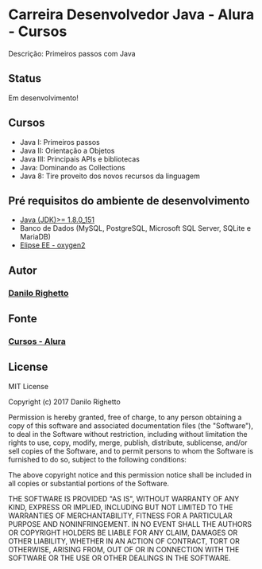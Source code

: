 # Carreira Desenvolvedor Java - Alura - Cursos

Descrição: Primeiros passos com Java

Status
----
Em desenvolvimento!

## Cursos

* Java I: Primeiros passos
* Java II: Orientação a Objetos
* Java III: Principais APIs e bibliotecas
* Java: Dominando as Collections
* Java 8: Tire proveito dos novos recursos da linguagem

## Pré requisitos do ambiente de desenvolvimento

* [Java (JDK)>= 1.8.0_151](http://www.oracle.com/technetwork/pt/java/javase/downloads/jdk8-downloads-2133151.html)
* Banco de Dados (MySQL, PostgreSQL, Microsoft SQL Server, SQLite e MariaDB)
* [Elipse EE - oxygen2](https://www.eclipse.org/downloads/packages/eclipse-ide-java-ee-developers/oxygen2)

## Autor

### [Danilo Righetto](https://www.linkedin.com/in/danilo-righetto/)

## Fonte

### [Cursos - Alura](https://www.alura.com.br/)

## License

MIT License

Copyright (c) 2017 Danilo Righetto

Permission is hereby granted, free of charge, to any person obtaining a copy
of this software and associated documentation files (the "Software"), to deal
in the Software without restriction, including without limitation the rights
to use, copy, modify, merge, publish, distribute, sublicense, and/or sell
copies of the Software, and to permit persons to whom the Software is
furnished to do so, subject to the following conditions:

The above copyright notice and this permission notice shall be included in all
copies or substantial portions of the Software.

THE SOFTWARE IS PROVIDED "AS IS", WITHOUT WARRANTY OF ANY KIND, EXPRESS OR
IMPLIED, INCLUDING BUT NOT LIMITED TO THE WARRANTIES OF MERCHANTABILITY,
FITNESS FOR A PARTICULAR PURPOSE AND NONINFRINGEMENT. IN NO EVENT SHALL THE
AUTHORS OR COPYRIGHT HOLDERS BE LIABLE FOR ANY CLAIM, DAMAGES OR OTHER
LIABILITY, WHETHER IN AN ACTION OF CONTRACT, TORT OR OTHERWISE, ARISING FROM,
OUT OF OR IN CONNECTION WITH THE SOFTWARE OR THE USE OR OTHER DEALINGS IN THE
SOFTWARE.

[//]: # (These are reference links used in the body of this note and get stripped out when the markdown processor does its job. There is no need to format nicely because it shouldn't be seen. Thanks SO - http://stackoverflow.com/questions/4823468/store-comments-in-markdown-syntax)


   [dill]: <https://github.com/joemccann/dillinger>
   [Laravel]: <http://www.laravel.com.br/usando-grunt-com-laravel-e-bootstrap/>
   [Bower]: <http://www.laravel.com.br/laravel-5-1-como-instalar-o-bootstrap-usando-bower/>
   [Gulp]: <https://tableless.com.br/gulp-o-novo-automatizador/>
   [Elixir]: <https://laravel.com/docs/5.3/elixir>
   [Composer]: <https://getcomposer.org/doc/03-cli.md#install>
   [SB Admin 2]: <https://github.com/BlackrockDigital/startbootstrap-sb-admin-2>
   [Simple Sidebar]: <https://startbootstrap.com/template-overviews/simple-sidebar/>
   [SB Admin]: <https://startbootstrap.com/template-overviews/sb-admin/>
   [gentelella]: <(https://github.com/puikinsh/gentelella)>
   [colorlib]: <https://colorlib.com/polygon/gentelella/chartjs2.html>
